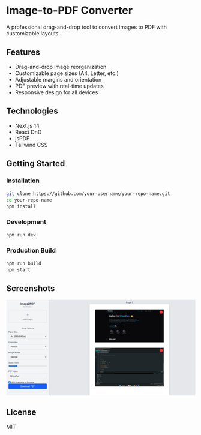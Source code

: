 # Image-to-PDF Converter

A professional drag-and-drop tool to convert images to PDF with customizable layouts.

## Features

- Drag-and-drop image reorganization
- Customizable page sizes (A4, Letter, etc.)
- Adjustable margins and orientation
- PDF preview with real-time updates
- Responsive design for all devices

## Technologies

- Next.js 14
- React DnD
- jsPDF
- Tailwind CSS

## Getting Started

### Installation

```bash
git clone https://github.com/your-username/your-repo-name.git
cd your-repo-name
npm install
```

### Development

```bash
npm run dev
```

### Production Build

```bash
npm run build
npm start
```

## Screenshots

![App Demo](./demo.png)

## License

MIT
